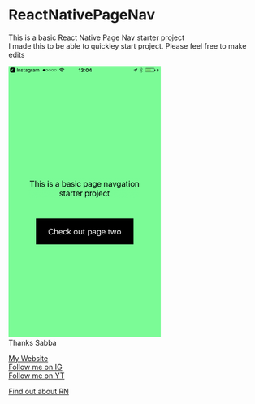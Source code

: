 # ReactNativePageNav
This is a basic React Native Page Nav starter project<br />
I made this to be able to quickley start project. Please feel free to make edits



<img src="/screen.PNG" width="300"><br />
Thanks Sabba<br />


[My Website](http://sabbakeynejad.co.uk/#/)<br />
[Follow me on IG](https://www.instagram.com/sab8a)<br />
[Follow me on YT](https://www.youtube.com/channel/UCSGlYKPZ6abc95xGEvOyY0g)<br />

[Find out about RN](https://facebook.github.io/react-native/)
